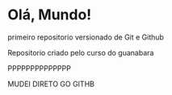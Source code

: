 # Olá, Mundo!
 primeiro repositorio versionado de Git e Github

 Repositorio criado pelo curso do guanabara


 PPPPPPPPPPPPPP

MUDEI DIRETO GO GITHB
